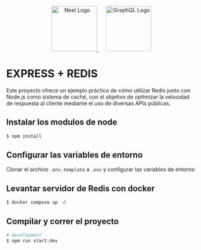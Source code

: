 <p align="center">
  <a href="http://nestjs.com/" target="blank">
    <img src="https://expressjs.com/images/brand/logo-dark.svg" width="120" alt="Nest Logo" />
  </a>
  <a href="https://graphql.org/" target="blank" style="margin-left: 20px;">
    <img src="https://dwglogo.com/wp-content/uploads/2017/12/1100px_Redis_Logo_01.png" width="120" alt="GraphQL Logo" />
  </a>
</p>

# EXPRESS + REDIS

Este proyecto ofrece un ejemplo práctico de cómo utilizar Redis junto con Node.js como sistema de caché, con el objetivo de optimizar la velocidad de respuesta al cliente mediante el uso de diversas APIs públicas.

## Instalar los modulos de node

```bash
$ npm install
```

## Configurar las variables de entorno
Clonar el archivo `.env.template` a `.env` y configurar las variables de entorno

## Levantar servidor de Redis con docker
```bash
$ docker compose up -d
```

## Compilar y correr el proyecto

```bash
# development
$ npm run start:dev
```